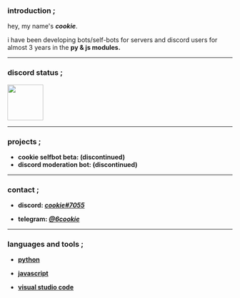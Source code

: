 ### introduction ;

hey, my name's <b><i>cookie</i></b>.

i have been developing bots/self-bots for servers and discord users for almost 3 years in the <b>py & js<b> modules.

---  
  
### discord status ;

<a href="https://discord.com/users/875421899017039903">
<img height="80px" src="https://discord.c99.nl/widget/theme-1/875421899017039903.png" />
</a>

---
  
### projects ;

- cookie selfbot beta: (discontinued)
- discord moderation bot: (discontinued)

---  
  
### contact ;

- <b>discord:</b> <a href="https://discord.com/users/995354271979667596"><i>cookie#7055</i></a>

- <b>telegram:</b> <a href="https://telegram.me/6cookie"><i>@6cookie</i></a>

---  
  
### languages and tools ;
  
- <a href="https://www.python.org/">python</a>

- <a href="https://www.javascript.com/">javascript</a>
    
- <a href="https://code.visualstudio.com/">visual studio code</a>
  
  
